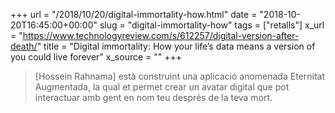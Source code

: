 +++
url = "/2018/10/20/digital-immortality-how.html"
date = "2018-10-20T16:45:00+00:00"
slug = "digital-immortality-how"
tags = ["retalls"]
x_url = "https://www.technologyreview.com/s/612257/digital-version-after-death/"
title = "Digital immortality: How your life’s data means a version of you could live forever"
x_source = ""
+++


> [Hossein Rahnama] està construint una aplicació anomenada Eternitat Augmentada, la qual et permet crear un avatar digital que pot interactuar amb gent en nom teu després de la teva mort.
